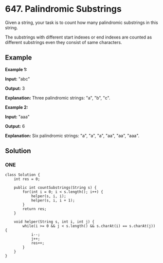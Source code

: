 # 647. Palindromic Substrings

Given a string, your task is to count how many palindromic substrings in this string.

The substrings with different start indexes or end indexes are counted as different substrings even they consist of same characters.

## **Example**

**Example 1:**

**Input:** "abc"

**Output:** 3

**Explanation:** Three palindromic strings: "a", "b", "c".

**Example 2:**

**Input:** "aaa"

**Output:** 6

**Explanation:** Six palindromic strings: "a", "a", "a", "aa", "aa", "aaa".

## **Solution**

### ONE

    class Solution {
        int res = 0;
        
        public int countSubstrings(String s) {
            for(int i = 0; i < s.length(); i++) {
                helper(s, i, i);
                helper(s, i, i + 1);
            }
            return res;
        }
        
        void helper(String s, int i, int j) {
            while(i >= 0 && j < s.length() && s.charAt(i) == s.charAt(j)) {
                i--;
                j++;
                res++;
            }
        }
    }
